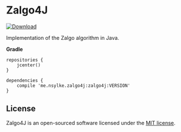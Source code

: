 Zalgo4J
=======

[![Download](https://api.bintray.com/packages/nsylke/maven/Zalgo4J/images/download.svg)](https://bintray.com/nsylke/maven/Zalgo4J/_latestVersion)

Implementation of the Zalgo algorithm in Java.

**Gradle**
```
repositories {
	jcenter()
}

dependencies {
	compile 'me.nsylke.zalgo4j:zalgo4j:VERSION'
}
```

## License

Zalgo4J is an open-sourced software licensed under the [MIT license](LICENSE.md).